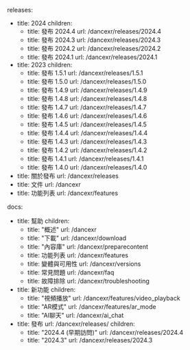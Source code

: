 releases:
  - title: 2024
    children:
    - title: 發布 2024.4
      url: /dancexr/releases/2024.4
    - title: 發布 2024.3
      url: /dancexr/releases/2024.3
    - title: 發布 2024.2
      url: /dancexr/releases/2024.2
    - title: 發布 2024.1
      url: /dancexr/releases/2024.1
  - title: 2023
    children:
    - title: 發布 1.5.1
      url: /dancexr/releases/1.5.1
    - title: 發布 1.5.0
      url: /dancexr/releases/1.5.0
    - title: 發布 1.4.9
      url: /dancexr/releases/1.4.9
    - title: 發布 1.4.8
      url: /dancexr/releases/1.4.8
    - title: 發布 1.4.7
      url: /dancexr/releases/1.4.7
    - title: 發布 1.4.6
      url: /dancexr/releases/1.4.6
    - title: 發布 1.4.5
      url: /dancexr/releases/1.4.5
    - title: 發布 1.4.4
      url: /dancexr/releases/1.4.4
    - title: 發布 1.4.3
      url: /dancexr/releases/1.4.3
    - title: 發布 1.4.2
      url: /dancexr/releases/1.4.2
    - title: 發布 1.4.1
      url: /dancexr/releases/1.4.1
    - title: 發布 1.4.0
      url: /dancexr/releases/1.4.0
  - title: 關於發布
    url: /dancexr/releases
  - title: 文件
    url: /dancexr
  - title: 功能列表
    url: /dancexr/features

docs:
  - title: 幫助
    children:
      - title: "概述"
        url: /dancexr
      - title: "下載"
        url: /dancexr/download
      - title: "內容庫"
        url: /dancexr/preparecontent
      - title: 功能列表
        url: /dancexr/features
      - title: 變體與可用性
        url: /dancexr/versions
      - title: 常見問題
        url: /dancexr/faq
      - title: 故障排除
        url: /dancexr/troubleshooting
  - title: 新功能
    children:
      - title: "視頻播放"
        url: /dancexr/features/video_playback
      - title: "AR模式"
        url: /dancexr/features/ar_mode
      - title: "AI聊天"
        url: /dancexr/ai_chat
  - title: 發布
    url: /dancexr/releases/
    children:
    - title: "2024.4 (早期訪問)"
      url: /dancexr/releases/2024.4
    - title: "2024.3"
      url: /dancexr/releases/2024.3
